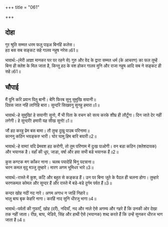 +++
title = "061"

+++
## दोहा
गुर श्रुति सम्मत धरम फलु पाइअ बिनहिं कलेस।  
हठ बस सब सङ्कट सहे गालव नहुष नरेस॥61॥  

भावार्थ:-(मेरी आज्ञा मानकर घर पर रहने से) गुरु और वेद के द्वारा सम्मत धर्म (के आचरण) का फल तुम्हें बिना ही क्लेश के मिल जाता है, किन्तु हठ के वश होकर गालव मुनि और राजा नहुष आदि सब ने सङ्कट ही सहे॥61॥  




## चौपाई
मैं पुनि करि प्रवान पितु बानी। बेगि फिरब सुनु सुमुखि सयानी॥  
दिवस जात नहिं लागिहि बारा। सुन्दरि सिखवनु सुनहु हमारा॥1॥  

भावार्थ:-हे सुमुखि! हे सयानी! सुनो, मैं भी पिता के वचन को सत्य करके शीघ्र ही लौटूँगा। दिन जाते देर नहीं लगेगी। हे सुन्दरी! हमारी यह सीख सुनो!॥1॥  

जौं हठ करहु प्रेम बस बामा। तौ तुम्ह दुखु पाउब परिनामा॥  
काननु कठिन भयङ्करु भारी। घोर घामु हिम बारि बयारी॥2॥  

भावार्थ:-हे वामा! यदि प्रेमवश हठ करोगी, तो तुम परिणाम में दुःख पाओगी। वन बडा कठिन (क्लेशदायक) और भयानक है। वहाँ की धूप, जाडा, वर्षा और हवा सभी बडे भयानक हैं॥2॥  

कुस कण्टक मग काँकर नाना। चलब पयादेहिं बिनु पदत्राना॥  
चरन कमल मृदु मञ्जु तुम्हारे। मारग अगम भूमिधर भारे॥3॥  

भावार्थ:-रास्ते में कुश, काँटे और बहुत से कङ्कड हैं। उन पर बिना जूते के पैदल ही चलना होगा। तुम्हारे चरणकमल कोमल और सुन्दर हैं और रास्ते में बडे-बडे दुर्गम पर्वत हैं॥3॥  

कन्दर खोह नदीं नद नारे। अगम अगाध न जाहिं निहारे॥  
भालु बाघ बृक केहरि नागा। करहिं नाद सुनि धीरजु भागा॥4॥  

भावार्थ:-पर्वतों की गुफाएँ, खोह (दर्रे), नदियाँ, नद और नाले ऐसे अगम्य और गहरे हैं कि उनकी ओर देखा तक नहीं जाता। रीछ, बाघ, भेडिये, सिंह और हाथी ऐसे (भयानक) शब्द करते हैं कि उन्हें सुनकर धीरज भाग जाता है॥4॥  

